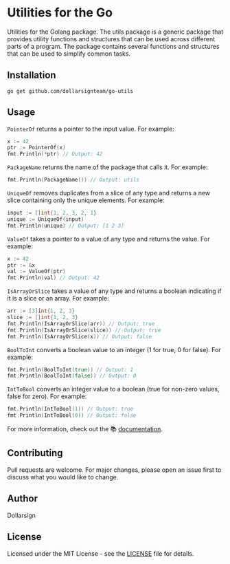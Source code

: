 # Utilities for the Go

Utilities for the Golang package. The utils package is a generic package that provides utility functions and structures that can be used across different parts of a program. The package contains several functions and structures that can be used to simplify common tasks.

## Installation

```shell
go get github.com/dollarsignteam/go-utils
```

## Usage

`PointerOf` returns a pointer to the input value. For example:

```go
x := 42
ptr := PointerOf(x)
fmt.Println(*ptr) // Output: 42
```

`PackageName` returns the name of the package that calls it. For example:

```go
fmt.Println(PackageName()) // Output: utils
```

`UniqueOf` removes duplicates from a slice of any type and returns a new slice containing only the unique elements. For example:

```go
input := []int{1, 2, 3, 2, 1}
unique := UniqueOf(input)
fmt.Println(unique) // Output: [1 2 3]
```

`ValueOf` takes a pointer to a value of any type and returns the value. For example:

```go
x := 42
ptr := &x
val := ValueOf(ptr)
fmt.Println(val) // Output: 42
```

`IsArrayOrSlice` takes a value of any type and returns a boolean indicating if it is a slice or an array. For example:

```go
arr := [3]int{1, 2, 3}
slice := []int{1, 2, 3}
fmt.Println(IsArrayOrSlice(arr)) // Output: true
fmt.Println(IsArrayOrSlice(slice)) // Output: true
fmt.Println(IsArrayOrSlice(x)) // Output: false
```

`BoolToInt` converts a boolean value to an integer (1 for true, 0 for false). For example:

```go
fmt.Println(BoolToInt(true)) // Output: 1
fmt.Println(BoolToInt(false)) // Output: 0
```

`IntToBool` converts an integer value to a boolean (true for non-zero values, false for zero). For example:

```go
fmt.Println(IntToBool(1)) // Output: true
fmt.Println(IntToBool(0)) // Output: false
```

For more information, check out the 📚 [documentation][2].

## Contributing

Pull requests are welcome. For major changes, please open an issue first to discuss what you would like to change.

## Author

Dollarsign

## License

Licensed under the MIT License - see the [LICENSE][1] file for details.

[1]: https://github.com/dollarsignteam/go-utils/blob/main/LICENSE
[2]: https://pkg.go.dev/github.com/dollarsignteam/go-utils
